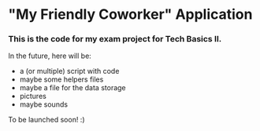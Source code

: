 # "My Friendly Coworker" Application

### This is the code for my exam project for Tech Basics II. 

In the future, here will be: 
- a (or multiple) script with code 
- maybe some helpers files 
- maybe a file for the data storage
- pictures
- maybe sounds 

To be launched soon! :) 
